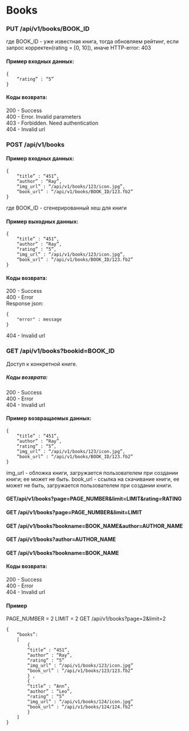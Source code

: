 
# Books

### PUT /api/v1/books/BOOK_ID 

где BOOK_ID - уже известная книга, тогда обновляем рейтинг, если запрос корректен(rating = [0, 10]), иначе HTTP-error: 403

#### Пример входных данных:

    {
        “rating” : “5”
    }

#### Коды возврата:
200 - Success <br/>
400 - Error. Invalid parameters <br/>
403 - Forbidden. Need authentication <br/>
404 - Invalid url <br/>


### POST /api/v1/books 

#### Пример входных данных:

	{
		“title” : “451”,
        “author” : “Ray”,
        “img_url” : “/api/v1/books/123/icon.jpg”,
        “book_url” : “/api/v1/books/BOOK_ID/123.fb2”
	}


где BOOK_ID - сгенерированный хеш  для книги  <br/>

#### Пример выходных данных:

	{
		“title” : “451”,
        “author” : “Ray”,
        “rating” : “5”,
        “img_url” : “/api/v1/books/123/icon.jpg”,
        “book_url” : “/api/v1/books/BOOK_ID/123.fb2”
	}
		
#### Коды возврата:
200 - Success <br/>
400 - Error <br/>
Response json:

    {
        "error" : message
    }

404 - Invalid url <br/>


### GET /api/v1/books?bookid=BOOK_ID 

Доступ к конкретной книге.

##### Коды возврата:

200 - Success <br/>
400 - Error <br/>
404 - Invalid url <br/>

#### Пример возвращаемых данных:
    {
        “title” : “451”,
        “author” : “Ray”,
        “rating” : “5”,
        “img_url” : “/api/v1/books/123/icon.jpg”,
        “book_url” : “/api/v1/books/BOOK_ID/123.fb2”
    }

img_url - обложка книги, загружается пользователем при создании книги; ее может не быть.
book_url  - ссылка на скачивание книги, ее может не быть, загружается пользователем при создании книги.




#### GET/api/v1/books?page=PAGE_NUMBER&limit=LIMIT&rating=RATING
#### GET /api/v1/books?page=PAGE_NUMBER&limit=LIMIT
#### GET /api/v1/books?bookname=BOOK_NAME&author=AUTHOR_NAME
#### GET /api/v1/books?author=AUTHOR_NAME
#### GET /api/v1/books?bookname=BOOK_NAME


#### Коды возврата:
200 - Success <br/>
400 - Error <br/>
404 - Invalid url <br/>

#### Пример

PAGE_NUMBER = 2
LIMIT = 2
GET /api/v1/books?page=2&limit=2

    {
        “books”: 
        [
            {
            “title” : “451”,
            “author” : “Ray”,
            “rating” : “5”
            “img_url” : “/api/v1/books/123/icon.jpg”
            “book_url” : “/api/v1/books/123/123.fb2”
            } ,
            {
            “title” : “Ann”,
            “author” : “Leo”,
            “rating” : “5”
            “img_url” : “/api/v1/books/124/icon.jpg”
            “book_url” : “/api/v1/books/124/124.fb2”
            }
        ]
    }


